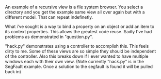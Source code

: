 An example of a recursive view is a file system browser.  You select a directory and you get the example same view all over again but with a different model.  That can repeat indefinetly.

What i've sought is a way to bind a property on an object or add an item to its context properties.  This allows the greatest code reuse.  Sadly I've had problems as demonstrated in "question.py".

"hack.py" demonstrates using a controller to accomplish this.  This feels dirty to me.  Some of these views are so simple they should be independent of the controller.  Also this breaks down if I ever wanted to have multiple windows each with their own view. (Note currently "hack.py" is in the SegFault example.  Once a solution to the segfault is found it will be pulled back in)
